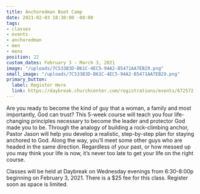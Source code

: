 ```yaml
---
title: Anchoredman Boot Camp
date: 2021-02-03 18:30:00 -08:00
tags:
- classes
- events
- anchoredman
- men
- mens
position: 22
custom_dates: February 3 - March 3, 2021
image: "/uploads/7C533B3D-B61C-4EC5-94A2-B5471AA7EB29.png"
small_image: "/uploads/7C533B3D-B61C-4EC5-94A2-B5471AA7EB29.png"
primary_button:
  label: Register Here
  link: https://daybreak.churchcenter.com/registrations/events/672572
---
```


Are you ready to become the kind of guy that a woman, a family and most importantly, God can trust? This 5-week course will teach you four life-changing principles necessary to become the leader and protector God made you to be. Through the analogy of building a rock-climbing anchor, Pastor Jason will help you develop a realistic, step-by-step plan for staying anchored to God. Along the way, you’ll meet some other guys who are headed in the same direction. Regardless of your past, or how messed up you may think your life is now, it’s never too late to get your life on the right course. 

Classes will be held at Daybreak on Wednesday evenings from 6:30-8:00p beginning on February 3, 2021. There is a $25 fee for this class. Register soon as space is limited.
